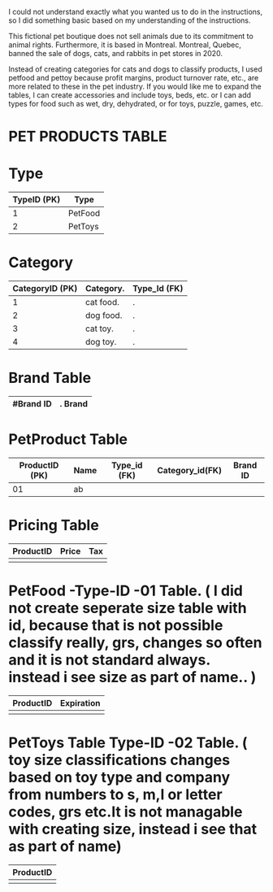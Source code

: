 I could not understand exactly what you wanted us to do in the instructions, so I did something basic based on my understanding of the instructions.

This fictional pet boutique does not sell animals due to its commitment to animal rights. Furthermore, it is based in Montreal. Montreal, Quebec, banned the sale of dogs, cats, and rabbits in pet stores in 2020.

Instead of creating categories for cats and dogs to classify products, I used petfood and pettoy because profit margins, product turnover rate, etc., are more related to these in the pet industry. If you would like me to expand the tables, I can create accessories and include toys, beds, etc. or I can add types for food such as wet, dry, dehydrated, or for toys, puzzle, games, etc.
# PET PRODUCTS TABLE

# Type
| TypeID (PK)        | Type          | 
| ------------------ | --------------|
| 1                  | PetFood       |  
| 2                  | PetToys       | 


# Category 
|CategoryID (PK)     |Category.      |   Type_Id (FK)|
|--------------------|---------------|---------------|
| 1                  |cat food.      |.              |
| 2                  |dog food.      |.              |
| 3                  |cat toy.      |.              |
|4                   |dog toy.      |.              |

# Brand Table
|#Brand ID    |.  Brand |
|-------------|---------|

# PetProduct Table

| ProductID (PK) | Name          | Type_id (FK) |Category_id(FK)  | Brand ID
| -------------- | --------------| -------------| --------------- | ----------|
| 01             |  ab           |              |                 |           |




# Pricing Table

| ProductID          | Price | Tax |
| ------------------ | ----- | --- |
|                    |       |     |

# PetFood  -Type-ID -01 Table.    ( I did not create seperate size table with id, because that is not possible classify really, grs, changes so often and it is not standard always. instead i see size as part of name.. )

| ProductID          | Expiration |
| ------------------ | ---------- |
|                    |            |

# PetToys Table Type-ID -02 Table.   ( toy size classifications changes based on toy type and company from numbers to s, m,l or letter codes, grs etc.It is not managable with creating size, instead i see that as part of name)

| ProductID          |
| ------------------ |
|                    |

